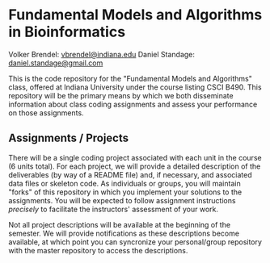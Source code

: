 # Fundamental Models and Algorithms in Bioinformatics
Volker Brendel:  <vbrendel@indiana.edu>
Daniel Standage: <daniel.standage@gmail.com>

This is the code repository for the "Fundamental Models and Algorithms" class, offered at Indiana University under the course listing CSCI B490.
This repository will be the primary means by which we both disseminate information about class coding assignments and assess your performance on those assignments.

## Assignments / Projects
There will be a single coding project associated with each unit in the course (6 units total).
For each project, we will provide a detailed description of the deliverables (by way of a README file) and, if necessary, and associated data files or skeleton code.
As individuals or groups, you  will maintain "forks" of this repository in which you implement your solutions to the assignments.
You will be expected to follow assignment instructions *precisely* to facilitate the instructors' assessment of your work.

Not all project descriptions will be available at the beginning of the semester.
We will provide notifications as these descriptions become available, at which point you can syncronize your personal/group repository with the master repository to access the descriptions.

